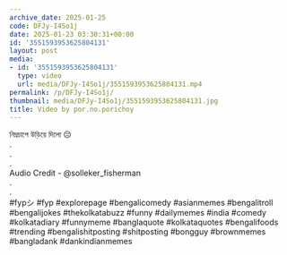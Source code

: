 ```yaml
---
archive_date: 2025-01-25
code: DFJy-I4So1j
date: 2025-01-23 03:30:31+00:00
id: '3551593953625804131'
layout: post
media:
- id: '3551593953625804131'
  type: video
  url: media/DFJy-I4So1j/3551593953625804131.mp4
permalink: /p/DFJy-I4So1j/
thumbnail: media/DFJy-I4So1j/3551593953625804131.jpg
title: Video by por.no.porichoy
---
```


নিম্নচাপে উড়িয়ে দিলো 😔  
.  
.  
.  
Audio Credit - @solleker_fisherman  
.  
.  
#fypシ #fyp #explorepage #bengalicomedy #asianmemes #bengalitroll #bengalijokes #thekolkatabuzz #funny #dailymemes #india #comedy #kolkatadiary #funnymeme #banglaquote #kolkataquotes #bengalifoods #trending #bengalishitposting #shitposting #bongguy #brownmemes #bangladank #dankindianmemes